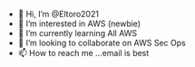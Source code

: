 - 👋 Hi, I’m @Eltoro2021
- 👀 I’m interested in AWS (newbie)
- 🌱 I’m currently learning All AWS
- 💞️ I’m looking to collaborate on AWS Sec Ops
- 📫 How to reach me ...email is best

<!---
Eltoro2021/Eltoro2021 is a ✨ special ✨ repository because its `README.md` (this file) appears on your GitHub profile.
You can click the Preview link to take a look at your changes.
--->
